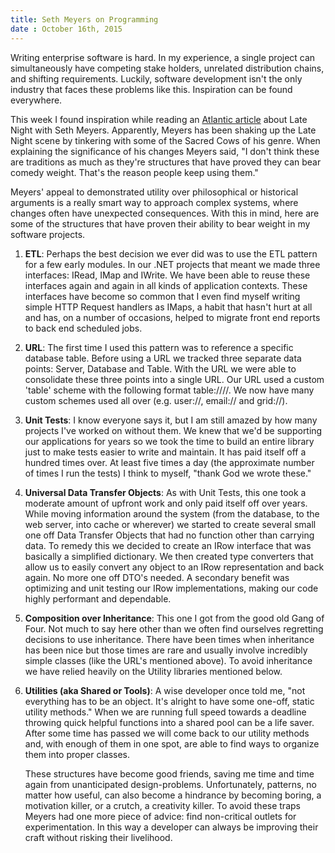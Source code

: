 ```yaml
---
title: Seth Meyers on Programming
date : October 16th, 2015
---
```

Writing enterprise software is hard. In my experience, a single project can simultaneously have competing stake holders, unrelated distribution chains, and shifting requirements. Luckily, software development isn't the only industry that faces these problems like this. Inspiration can be found everywhere. 

This week I found inspiration while reading an [Atlantic article][1] about Late Night with Seth Meyers. Apparently, Meyers has been shaking up the Late Night scene by tinkering with some of the Sacred Cows of his genre. When explaining the significance of his changes Meyers said, "I don't think these are traditions as much as they're structures that have proved they can bear comedy weight. That's the reason people keep using them."

Meyers' appeal to demonstrated utility over philosophical or historical arguments is a really smart way to approach complex systems, where changes often have unexpected consequences. With this in mind, here are some of the structures that have proven their ability to bear weight in my software projects.

 1. **ETL**: Perhaps the best decision we ever did was to use the ETL pattern for a few early modules. In our .NET projects that meant we made three interfaces: IRead, IMap and IWrite. We have been able to reuse these interfaces again and again in all kinds of application contexts. These interfaces have become so common that I even find myself writing simple HTTP Request handlers as IMaps, a habit that hasn't hurt at all and has, on a number of occasions, helped to migrate front end reports to back end scheduled jobs.
 
 2. **URL**: The first time I used this pattern was to reference a specific database table. Before using a URL we tracked three separate data points: Server, Database and Table. With the URL we were able to consolidate these three points into a single URL. Our URL used a custom 'table' scheme with the following format table://<server>/<database>/<table>. We now have many  custom schemes used all over (e.g. user://, email:// and grid://).
 
 3. **Unit Tests**: I know everyone says it, but I am still amazed by how many projects I've worked on without them. We knew that we'd be supporting our applications for years so we took the time to build an entire library just to make tests easier to write and maintain. It has paid itself off a hundred times over. At least five times a day (the approximate number of times I run the tests) I think to myself, "thank God we wrote these."
 
 4. **Universal Data Transfer Objects**: As with Unit Tests, this one took a moderate amount of upfront work and only paid itself off over years. While moving information around the system (from the database, to the web server, into cache or wherever) we started to create several small one off Data Transfer Objects that had no function other than carrying data. To remedy this we decided to create an IRow interface that was basically a simplified dictionary. We then created type converters that allow us to easily convert any object to an IRow representation and back again. No more one off DTO's needed. A secondary benefit was optimizing and unit testing our IRow implementations, making our code highly performant and dependable.
 
 5. **Composition over Inheritance**: This one I got from the good old Gang of Four. Not much to say here other than we often find ourselves regretting decisions to use inheritance. There have been times when inheritance has been nice but those times are rare and usually involve incredibly simple classes (like the URL's mentioned above). To avoid inheritance we have relied heavily on the Utility libraries mentioned below.
 
 6. **Utilities (aka Shared or Tools)**: A wise developer once told me, "not everything has to be an object. It's alright to have some one-off, static utility methods." When we are running full speed towards a deadline throwing quick helpful functions into a shared pool can be a life saver. After some time has passed we will come back to our utility methods and, with enough of them in one spot, are able to find ways to organize them into proper classes. 

These structures have become good friends, saving me time and time again from unanticipated design-problems. Unfortunately, patterns, no matter how useful, can also become a hindrance by becoming boring, a motivation killer, or a crutch, a creativity killer. To avoid these traps Meyers had one more piece of advice: find non-critical outlets for experimentation. In this way a developer can always be improving their craft without risking their livelihood.

[1]: http://www.theatlantic.com/entertainment/archive/2015/08/seth-meyers-late-night-revolution-sitting-in-a-chair/401183/
